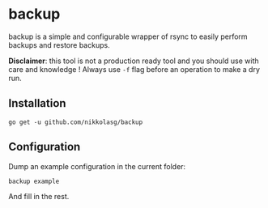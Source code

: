 # backup

backup is a simple and configurable wrapper of rsync to easily perform backups
and restore backups.

**Disclaimer**: this tool is not a production ready tool and you should use with
care and knowledge ! Always use `-f` flag before an operation to make a dry run.

## Installation

```
go get -u github.com/nikkolasg/backup
```

## Configuration

Dump an example configuration in the current folder:
```
backup example
```
And fill in the rest.
